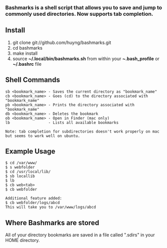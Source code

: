### Bashmarks is a shell script that allows you to save and jump to commonly used directories. Now supports tab completion.

## Install

1. git clone git://github.com/huyng/bashmarks.git
2. cd bashmarks
3. make install
4. source **~/.local/bin/bashmarks.sh** from within your **~.bash\_profile** or **~/.bashrc** file

## Shell Commands

    sb <bookmark_name> - Saves the current directory as "bookmark_name"
    cb <bookmark_name> - Goes (cd) to the directory associated with "bookmark_name"
    pb <bookmark_name> - Prints the directory associated with "bookmark_name"
    db <bookmark_name> - Deletes the bookmark
    ob <bookmark_name> - Open in Finder (mac only)
    lb                 - Lists all available bookmarks

    Note: tab completion for subdirectories doesn't work properly on mac but seems to work well on ubuntu.
    
## Example Usage

    $ cd /var/www/
    $ s webfolder
    $ cd /usr/local/lib/
    $ sb locallib
    $ lb
    $ cb web<tab>
    $ cb webfolder

    Additional feature added:
    $ cb webfolder/logs/abcd
    This will take you to /var/www/logs/abcd

## Where Bashmarks are stored
    
All of your directory bookmarks are saved in a file called ".sdirs" in your HOME directory.
